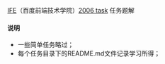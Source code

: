 [IFE](http://ife.baidu.com/)（百度前端技术学院）[2006 task](http://ife.baidu.com/task/all) 任务题解


#### 说明
* 一些简单任务略过；
* 每个任务目录下的README.md文件记录学习所得；
